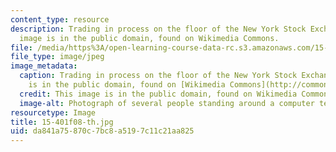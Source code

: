 ```yaml
---
content_type: resource
description: Trading in process on the floor of the New York Stock Exchange. This
  image is in the public domain, found on Wikimedia Commons.
file: /media/https%3A/open-learning-course-data-rc.s3.amazonaws.com/15-401-finance-theory-i-fall-2008/da841a75870c7bc8a5197c11c21aa825_15-401f08-th.jpg
file_type: image/jpeg
image_metadata:
  caption: Trading in process on the floor of the New York Stock Exchange. (This image
    is in the public domain, found on [Wikimedia Commons](http://commons.wikimedia.org/wiki/File:NYSE-floor.jpg).)
  credit: This image is in the public domain, found on Wikimedia Commons.
  image-alt: Photograph of several people standing around a computer terminal.
resourcetype: Image
title: 15-401f08-th.jpg
uid: da841a75-870c-7bc8-a519-7c11c21aa825
---
```

